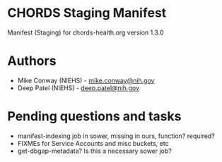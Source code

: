 # CHORDS Staging Manifest


Manifest (Staging) for chords-health.org version 1.3.0


# Authors

* Mike Conway (NIEHS) - mike.conway@nih.gov
* Deep Patel (NIEHS) - deep.patel@nih.gov

# Pending questions and tasks

* manifest-indexing job in sower, missing in ours, function? required?
* FIXMEs for Service Accounts and misc buckets, etc
* get-dbgap-metadata? Is this a necessary sower job?





